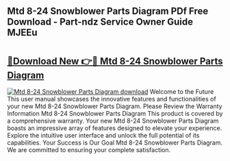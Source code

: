 ## Mtd 8-24 Snowblower Parts Diagram PDf Free Download - Part-ndz Service Owner Guide MJEEu

# <h2><a href="http://dfpl8r.blite.top/?on=Mtd+8-24+Snowblower+Parts+Diagram">🔗Download New 👉🔴 Mtd 8-24 Snowblower Parts Diagram</a></h2>

[![Mtd 8-24 Snowblower Parts Diagram download](https://i.imgur.com/lujVjoI.png)](http://dfpl8r.blite.top/?on=Mtd+8-24+Snowblower+Parts+Diagram)
Welcome to the Future This user manual showcases the innovative features and functionalities of your new Mtd 8-24 Snowblower Parts Diagram. Please Review the Warranty Information Mtd 8-24 Snowblower Parts Diagram This product is covered by a comprehensive warranty. Your new Mtd 8-24 Snowblower Parts Diagram boasts an impressive array of features designed to elevate your experience. Explore the intuitive user interface and unlock the full potential of its capabilities. Your Success is Our Goal Mtd 8-24 Snowblower Parts Diagram. We are committed to ensuring your complete satisfaction.
